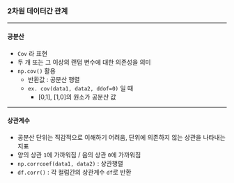 ### 2차원 데이터간 관계
---
#### 공분산
- `Cov` 라 표현
- 두 개 또는 그 이상의 랜덤 변수에 대한 의존성을 의미
- `np.cov()` 활용
  - 반환값 : 공분산 행렬
  - `ex. cov(data1, data2, ddof=0)` 일 때
    - [0,1], [1,0]의 원소가 공분산 값
---
#### 상관계수
- 공분산 단위는 직감적으로 이해하기 어려움, 단위에 의존하지 않는 상관을 나타내는 지표
- 양의 상관 `1`에 가까워짐 / 음의 상관 `0`에 가까워짐
- `np.corrcoef(data1, data2)` : 상관행렬
- `df.corr()` : 각 컬럼간의 상관계수 `df`로 반환